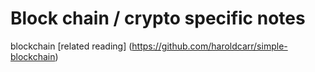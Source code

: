# Block chain / crypto specific notes

blockchain [related reading] (https://github.com/haroldcarr/simple-blockchain)